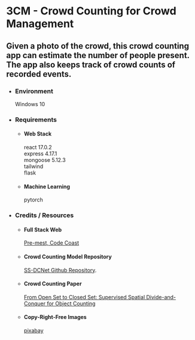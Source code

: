 # 3CM - Crowd Counting for Crowd Management

## Given a photo of the crowd, this crowd counting app can estimate the number of people present. The app also keeps track of crowd counts of recorded events.

- ### Environment
  Windows 10

- ### Requirements
  - #### Web Stack
    react 17.0.2 <br>
    express 4.17.1 <br>
    mongoose 5.12.3 <br>
    tailwind <br>
    flask 
  - #### Machine Learning
    pytorch <br>

- ### Credits / Resources
  - #### Full Stack Web 
    <a href="http://www.codecoast.com.gh/" target="_blank">Pre-mest, Code Coast</a>
  - #### Crowd Counting Model Repository
    <a target="_blank" href="https://github.com/xhp-hust-2018-2011/SS-DCNet">SS-DCNet Github Repository</a>.
  - #### Crowd Counting Paper
    <a href="https://arxiv.org/abs/1908.06473" target="_blank">From Open Set to Closed Set: Supervised Spatial Divide-and-Conquer for Object Counting</a>
  - #### Copy-Right-Free Images
    <a target="_blank" href="https://pixabay.com/">pixabay</a>

